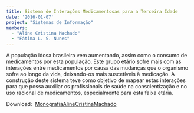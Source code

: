 ```yaml
---
title: Sistema de Interações Medicamentosas para a Terceira Idade
date: '2016-01-07'
project: "Sistemas de Informação"
members:
  - "Aline Cristina Machado"
  - "Fátima L. S. Nunes"
---
```

A população idosa brasileira vem aumentando, assim como o consumo de medicamentos por esta população. Este grupo etário sofre mais com as interações entre medicamentos por causa das mudanças que o organismo sofre ao longo da vida, deixando-os mais suscetíveis à medicação. A construção deste sistema teve como objetivo de mapear estas interações para que possa auxiliar os profissionais de saúde na conscientização e no uso racional de medicamentos, especialmente para esta faixa etária.

Download: 
[MonografiaAlineCristinaMachado](/wp-content/uploads/2016/01/MonografiaAlineCristinaMachado.pdf)
